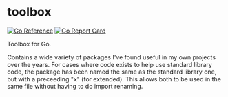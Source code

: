 # toolbox

[![Go Reference](https://pkg.go.dev/badge/github.com/richardwilkes/toolbox/v2.svg)](https://pkg.go.dev/github.com/richardwilkes/toolbox/v2)
[![Go Report Card](https://goreportcard.com/badge/github.com/richardwilkes/toolbox/v2)](https://goreportcard.com/report/github.com/richardwilkes/toolbox/v2)

Toolbox for Go.

Contains a wide variety of packages I've found useful in my own projects over the years. For cases where code exists to
help use standard library code, the package has been named the same as the standard library one, but with a preceeding
"x" (for extended). This allows both to be used in the same file without having to do import renaming.
